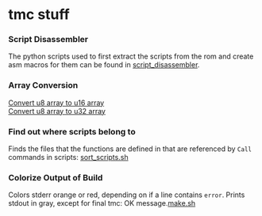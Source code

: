 # tmc stuff

### Script Disassembler
The python scripts used to first extract the scripts from the rom and create asm macros for them can be found in [script_disassembler](script_disassembler).

### Array Conversion
[Convert u8 array to u16 array](u8tou16array.py)  
[Convert u8 array to u32 array](u8tou32array.py)

### Find out where scripts belong to
Finds the files that the functions are defined in that are referenced by `Call` commands in scripts: [sort_scripts.sh](sort_scripts.sh)

### Colorize Output of Build
Colors stderr orange or red, depending on if a line contains `error`. Prints stdout in gray, except for final tmc: OK message.[make.sh](make.sh)